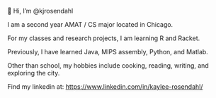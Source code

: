 👋 Hi, I’m @kjrosendahl

I am a second year AMAT / CS major located in Chicago. 

For my classes and research projects, I am learning R and Racket.

Previously, I have learned Java, MIPS assembly, Python, and Matlab. 

Other than school, my hobbies include cooking, reading, writing, and exploring the city. 

Find my linkedin at: https://www.linkedin.com/in/kaylee-rosendahl/ 
